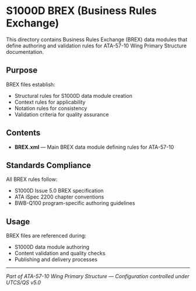 # S1000D BREX (Business Rules Exchange)

This directory contains Business Rules Exchange (BREX) data modules that define authoring and validation rules for ATA-57-10 Wing Primary Structure documentation.

## Purpose

BREX files establish:
- Structural rules for S1000D data module creation
- Context rules for applicability
- Notation rules for consistency
- Validation criteria for quality assurance

## Contents

- **BREX.xml** — Main BREX data module defining rules for ATA-57-10

## Standards Compliance

All BREX rules follow:
- S1000D Issue 5.0 BREX specification
- ATA iSpec 2200 chapter conventions
- BWB-Q100 program-specific authoring guidelines

## Usage

BREX files are referenced during:
- S1000D data module authoring
- Content validation and quality checks
- Publishing and delivery processes

---

*Part of ATA-57-10 Wing Primary Structure — Configuration controlled under UTCS/QS v5.0*
